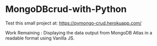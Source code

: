 # MongoDBcrud-with-Python

Test this small project at: https://pymongo-crud.herokuapp.com/

Work Remaining : Displaying the data output from MongoDB Atlas in a readable format using Vanilla JS.
